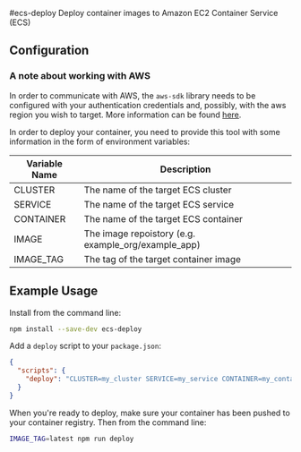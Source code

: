 #ecs-deploy
Deploy container images to Amazon EC2 Container Service (ECS)

## Configuration

### A note about working with AWS
In order to communicate with AWS, the `aws-sdk` library needs to be configured with your authentication credentials and, possibly, with the aws region you wish to target.  More information can be found [here](http://docs.aws.amazon.com/AWSJavaScriptSDK/guide/node-configuring.html#Credentials_from_Environment_Variables).

In order to deploy your container, you need to provide this tool with some information in the form of environment variables:

|Variable Name        |Description                                        |
|---------------------|---------------------------------------------------|
|CLUSTER              |The name of the target ECS cluster                 |
|SERVICE              |The name of the target ECS service                 |
|CONTAINER            |The name of the target ECS container               |
|IMAGE                |The image repoistory (e.g. example_org/example_app)|
|IMAGE_TAG            |The tag of the target container image              |

## Example Usage

Install from the command line:

```bash
npm install --save-dev ecs-deploy
```

Add a `deploy` script to your `package.json`:

```json
{
  "scripts": {
    "deploy": "CLUSTER=my_cluster SERVICE=my_service CONTAINER=my_container IMAGE=my_user/my_repo ecs-deploy"
  }
}
```

When you're ready to deploy, make sure your container has been pushed to your container registry.  Then from the command line:

```bash
IMAGE_TAG=latest npm run deploy
```

